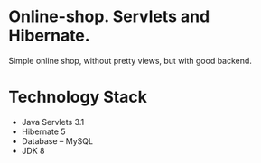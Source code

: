 # Online-shop. Servlets and Hibernate.

Simple online shop, without pretty views, but with good backend. 

# Technology Stack
- Java Servlets 3.1
- Hibernate 5
- Database – MySQL
- JDK 8
